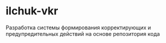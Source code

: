 # ilchuk-vkr
Разработка системы формирования корректирующих и предупредительных действий на основе репозитория кода 
